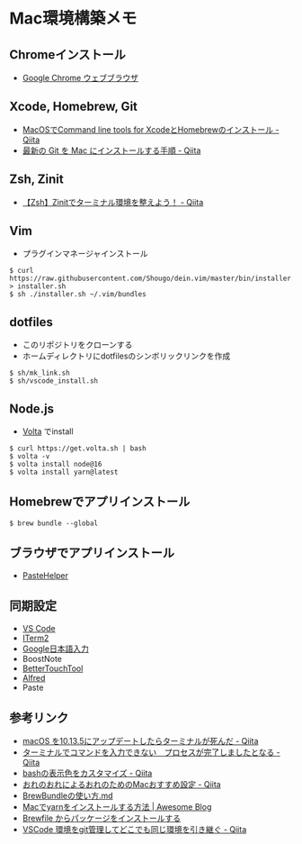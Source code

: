 # Mac環境構築メモ

## Chromeインストール

- [Google Chrome ウェブブラウザ](https://www.google.co.jp/chrome/?brand=AGAK&gclsrc=aw.ds&&gclid=CjwKCAiA_Kz-BRAJEiwAhJNY75fDAMeyEL5ZSHnlXoKIbbJkNQgRUycLmpmGQQJaANMJQExudh0mjhoCcXEQAvD_BwE)

## Xcode, Homebrew, Git

- [MacOSでCommand line tools for XcodeとHomebrewのインストール - Qiita](https://qiita.com/royroy/items/338362362de73a94fc0c)
- [最新の Git を Mac にインストールする手順 - Qiita](https://qiita.com/normalsalt/items/f200ba50363ebfd46df0)

## Zsh, Zinit

- [【Zsh】Zinitでターミナル環境を整えよう！ - Qiita](https://qiita.com/nb_tomo/items/c2edf65de684f026c59c)

## Vim

- プラグインマネージャインストール

```shell
$ curl https://raw.githubusercontent.com/Shougo/dein.vim/master/bin/installer.sh > installer.sh
$ sh ./installer.sh ~/.vim/bundles
```

## dotfiles

- このリポジトリをクローンする
- ホームディレクトリにdotfilesのシンボリックリンクを作成
```shell
$ sh/mk_link.sh
$ sh/vscode_install.sh
```

## Node.js

- [Volta](https://volta.sh/) でinstall
```shell
$ curl https://get.volta.sh | bash
$ volta -v
$ volta install node@16
$ volta install yarn@latest
```

## Homebrewでアプリインストール

```shell
$ brew bundle --global
```

## ブラウザでアプリインストール

- [PasteHelper](https://pasteapp.io/helper)

## 同期設定

- [VS Code](https://qiita.com/tomokei5634/items/22128efe306ce9bc5682)
- [ITerm2](https://ry-2718.hatenablog.com/entry/2019/04/02/021006)
- [Google日本語入力](https://ischool.co.jp/2019-01-23/)
- BoostNote
- [BetterTouchTool](https://tom106.com/bettertouchtool-sync)
- [Alfred](https://webrandum.net/alfred-syncing/)
- Paste

## 参考リンク

- [macOS を10.13.5にアップデートしたらターミナルが死んだ - Qiita](https://qiita.com/Kansei/items/4029a0dff197039c5e78)
- [ターミナルでコマンドを入力できない　プロセスが完了しましたとなる - Qiita](https://qiita.com/kohei1218/items/7128cac7e5717181abc7)
- [bashの表示色をカスタマイズ - Qiita](https://qiita.com/soramugi/items/a726bd64330e08daa9e5)
- [おれのおれによるおれのためのMacおすすめ設定 - Qiita](https://qiita.com/jonghyo/items/733e0aeb5d6cd58e4855)
- [BrewBundleの使い方.md](https://gist.github.com/yoshimana/43b9205ddedad0ad65f2dee00c6f4261)
- [Macでyarnをインストールする方法 \| Awesome Blog](https://awesome-linus.com/2019/04/11/mac-yarn-install/)
- [Brewfile からパッケージをインストールする](https://engineers.weddingpark.co.jp/homebrew-bundle/)
- [VSCode 環境をgit管理してどこでも同じ環境を引き継ぐ - Qiita](https://qiita.com/miiina016/items/018331b36ecf57ed8973)
